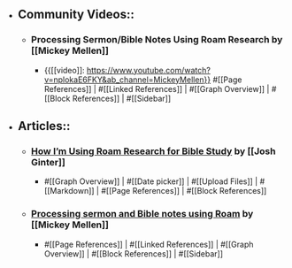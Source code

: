 - ## Community Videos::
    - ### Processing Sermon/Bible Notes Using Roam Research by [[Mickey Mellen]]
        - {{[[video]]: https://www.youtube.com/watch?v=nplokaE6FKY&ab_channel=MickeyMellen}}
#[[Page References]] | #[[Linked References]] | #[[Graph Overview]] | #[[Block References]] | #[[Sidebar]]
- ## Articles::
    - ### [How I’m Using Roam Research for Bible Study](https://thesweetsetup.com/how-im-using-roam-research-for-bible-study/) by [[Josh Ginter]]
        - #[[Graph Overview]] | #[[Date picker]] | #[[Upload Files]] | #[[Markdown]] | #[[Page References]] | #[[Block References]]
    - ### [Processing sermon and Bible notes using Roam](https://www.roambrain.com/processing-sermon-and-bible-notes-using-roam/) by [[Mickey Mellen]]
        - #[[Page References]] | #[[Linked References]] | #[[Graph Overview]] | #[[Block References]] | #[[Sidebar]]
